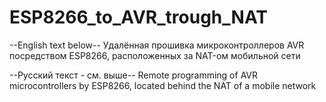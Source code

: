 # ESP8266_to_AVR_trough_NAT
--English text below--
Удалённая прошивка микроконтроллеров AVR посредством ESP8266, расположенных за NAT-ом мобильной сети


--Русский текст - см. выше--
Remote programming of AVR microcontrollers by ESP8266, located behind the NAT of a mobile network
